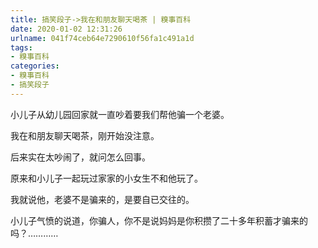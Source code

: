 ```yaml
---
title: 搞笑段子->我在和朋友聊天喝茶 | 糗事百科
date: 2020-01-02 12:31:26
urlname: 041f74ceb64e7290610f56fa1c491a1d
tags: 
- 糗事百科
categories:
- 糗事百科
- 搞笑段子
---
```

小儿子从幼儿园回家就一直吵着要我们帮他骗一个老婆。

我在和朋友聊天喝茶，刚开始没注意。

后来实在太吵闹了，就问怎么回事。

原来和小儿子一起玩过家家的小女生不和他玩了。

我就说他，老婆不是骗来的，是要自已交往的。

小儿子气愤的说道，你骗人，你不是说妈妈是你积攒了二十多年积蓄才骗来的吗？…………


